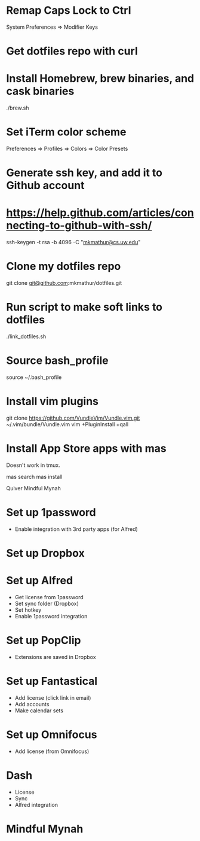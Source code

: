 # Remap Caps Lock to Ctrl

System Preferences => Modifier Keys

# Get dotfiles repo with curl

# Install Homebrew, brew binaries, and cask binaries

./brew.sh

# Set iTerm color scheme
Preferences => Profiles => Colors => Color Presets

# Generate ssh key, and add it to Github account
# https://help.github.com/articles/connecting-to-github-with-ssh/

ssh-keygen -t rsa -b 4096 -C "mkmathur@cs.uw.edu"

# Clone my dotfiles repo

git clone git@github.com:mkmathur/dotfiles.git

# Run script to make soft links to dotfiles
./link_dotfiles.sh

# Source bash_profile
source ~/.bash_profile

# Install vim plugins
git clone https://github.com/VundleVim/Vundle.vim.git ~/.vim/bundle/Vundle.vim
vim +PluginInstall +qall

# Install App Store apps with mas

Doesn't work in tmux.

mas search <app-name>
mas install <app-id>

Quiver
Mindful Mynah

# Set up 1password

* Enable integration with 3rd party apps (for Alfred)

# Set up Dropbox

# Set up Alfred

* Get license from 1password
* Set sync folder (Dropbox)
* Set hotkey
* Enable 1password integration

# Set up PopClip

* Extensions are saved in Dropbox

# Set up Fantastical 

* Add license (click link in email)
* Add accounts
* Make calendar sets

# Set up Omnifocus

* Add license (from Omnifocus)

# Dash

* License
* Sync
* Alfred integration

# Mindful Mynah




